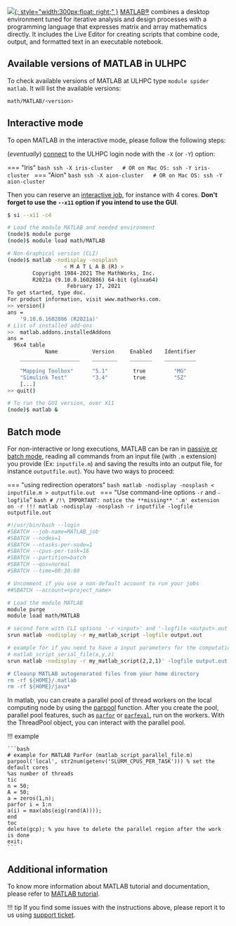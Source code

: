 [![](https://pbs.twimg.com/profile_images/1041686882915155968/qw90wxxo.jpg){: style="width:300px;float: right;" }](https://nl.mathworks.com/)
[MATLAB®](https://nl.mathworks.com/products/matlab.html) combines
a desktop environment tuned for iterative analysis and design processes
with a programming language that expresses matrix and array mathematics directly.
It includes the Live Editor for creating scripts that combine code, output,
and formatted text in an executable notebook.


## Available versions of MATLAB in ULHPC
To check available versions of MATLAB at ULHPC type `module spider matlab`.
It will list the available versions:
```bash
math/MATLAB/<version>
```

## Interactive mode

To open MATLAB in the interactive mode, please follow the following steps:

(_eventually_) [connect](../../connect/access.md) to the ULHPC login node with the `-X` (or `-Y`) option:

=== "Iris"
    ```bash
    ssh -X iris-cluster   # OR on Mac OS: ssh -Y iris-cluster
    ```
=== "Aion"
    ```bash
    ssh -X aion-cluster   # OR on Mac OS: ssh -Y aion-cluster
    ```

Then you can reserve an [interactive job](../../jobs/interactive.md), for instance with 4 cores. **Don't forget to use the `--x11` option if you intend to use the GUI**.

```bash
$ si --x11 -c4

# Load the module MATLAB and needed environment
(node)$ module purge
(node)$ module load math/MATLAB

# Non-Graphical version (CLI)
(node)$ matlab -nodisplay -nosplash
                  < M A T L A B (R) >
        Copyright 1984-2021 The MathWorks, Inc.
        R2021a (9.10.0.1602886) 64-bit (glnxa64)
                   February 17, 2021
To get started, type doc.
For product information, visit www.mathworks.com.
>> version()
ans =
    '9.10.0.1602886 (R2021a)'
# List of installed add-ons
>>  matlab.addons.installedAddons
ans =
  96x4 table
            Name           Version     Enabled    Identifier
    ___________________    ________    _______    __________

    "Mapping Toolbox"      "5.1"        true         "MG"
    "Simulink Test"        "3.4"        true         "SZ"
    [...]
>> quit()

# To run the GUI version, over X11
(node)$ matlab &
```

## Batch mode

For non-interactive or long executions, MATLAB can be ran in [passive or batch mode](../../jobs/submit.md), reading all commands from an input file (with `.m` extension) you provide (Ex: `inputfile.m`) and saving the results into an output file, for instance `outputfile.out`).
You have two ways to proceed:

=== "using redirection operators"
    ```bash
    matlab -nodisplay -nosplash < inputfile.m > outputfile.out
    ```
=== "Use command-line options `-r` and `-logfile`"
    ```bash
    # /!\ IMPORTANT: notice the **missing** '.m' extension on -r !!!
    matlab -nodisplay -nosplash -r inputfile -logfile outputfile.out
    ```

```bash
#!/usr/bin/bash --login
#SBATCH --job-name=MATLAB_job
#SBATCH --nodes=1
#SBATCH --ntasks-per-node=1
#SBATCH --cpus-per-task=16
#SBATCH --partition=batch
#SBATCH --qos=normal
#SBATCH --time=00:30:00

# Uncomment if you use a non-default account to run your jobs
##SBATCH --account=<project_name>

# Load the module MATLAB
module purge
module load math/MATLAB

# second form with CLI options '-r <input>' and '-logfile <output>.out'
srun matlab -nodisplay -r my_matlab_script -logfile output.out

# example for if you need to have a input parameters for the computations
# matlab_script_serial_file(x,y,z)
srun matlab -nodisplay -r my_matlab_script(2,2,1)' -logfile output.out

# Cleaunp MATLAB autogenerated files from your home directory
rm -rf ${HOME}/.matlab
rm -rf ${HOME}/java*
```

In matlab, you can create a parallel pool of thread workers on the local computing node by using the [parpool](https://mathworks.com/help/parallel-computing/parallel.threadpool.html) function.
After you create the pool, parallel pool features, such as [`parfor`](https://mathworks.com/help/parallel-computing/parallel-for-loops-parfor.html) or [`parfeval`](https://fr.mathworks.com/help/matlab/ref/parfeval.html?searchHighlight=parfeval&s_tid=srchtitle_parfeval_1), run on the workers. With the ThreadPool object, you can interact with the parallel pool.


!!! example

    ```bash
    # example for MATLAB ParFor (matlab_script_parallel_file.m)
    parpool('local', str2num(getenv('SLURM_CPUS_PER_TASK'))) % set the default cores
    %as number of threads
    tic
    n = 50;
    A = 50;
    a = zeros(1,n);
    parfor i = 1:n
    a(i) = max(abs(eig(rand(A))));
    end
    toc
    delete(gcp); % you have to delete the parallel region after the work is done
    exit;
    ```

## Additional information

To know more information about MATLAB tutorial and documentation,
please refer to [MATLAB tutorial](https://nl.mathworks.com/academia/books.html).

!!! tip
    If you find some issues with the instructions above,
    please report it to us using [support ticket](https://hpc.uni.lu/support).
